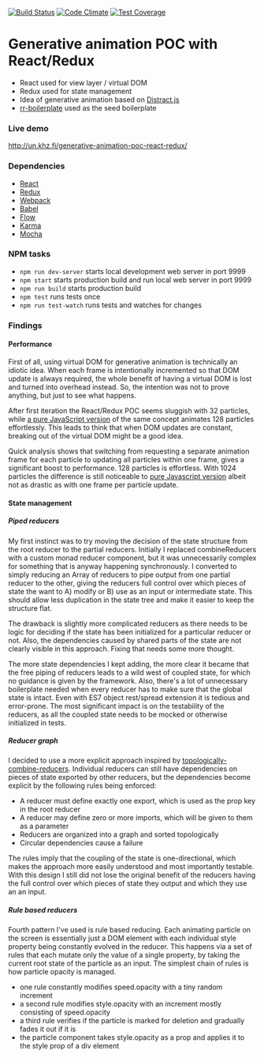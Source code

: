 [![Build Status](https://travis-ci.org/unkhz/generative-animation-poc-react-redux.svg?branch=master)](https://travis-ci.org/unkhz/generative-animation-poc-react-redux)
[![Code Climate](https://codeclimate.com/github/unkhz/generative-animation-poc-react-redux/badges/gpa.svg)](https://codeclimate.com/github/unkhz/generative-animation-poc-react-redux)
[![Test Coverage](https://codeclimate.com/github/unkhz/generative-animation-poc-react-redux/badges/coverage.svg)](https://codeclimate.com/github/unkhz/generative-animation-poc-react-redux/coverage)

# Generative animation POC with React/Redux

  * React used for view layer / virtual DOM
  * Redux used for state management
  * Idea of generative animation based on [Distract.js](https://github.com/unkhz/Distract.js)
  * [rr-boilerplate](https://github.com/a-tarasyuk/rr-boilerplate.git) used as the seed boilerplate

### Live demo

http://un.khz.fi/generative-animation-poc-react-redux/

### Dependencies

  * [React](https://facebook.github.io/react)
  * [Redux](https://github.com/rackt/redux)
  * [Webpack](https://webpack.github.io)
  * [Babel](https://babeljs.io)
  * [Flow](http://flowtype.org/)
  * [Karma](https://karma-runner.github.io/)
  * [Mocha](https://mochajs.org/)

### NPM tasks

- `npm run dev-server` starts local development web server in port 9999
- `npm start` starts production build and run local web server in port 9999
- `npm run build` starts production build
- `npm test` runs tests once
- `npm run test-watch` runs tests and watches for changes

### Findings

#### Performance

First of all, using virtual DOM for generative animation is technically an
idiotic idea. When each frame is intentionally incremented so that DOM update is
always required, the whole benefit of having a virtual DOM is lost and turned
into overhead instead. So, the intention was not to prove anything, but just to
see what happens.

After first iteration the React/Redux POC seems sluggish with 32 particles,
while [a pure JavaScript version](https://embed.plnkr.co/773Cms/) of the same
concept animates 128 particles effortlessly. This leads to think that when DOM
updates are constant, breaking out of the virtual DOM might be a good idea.

Quick analysis shows that switching from requesting a separate animation frame
for each particle to updating all particles within one frame, gives a
significant boost to performance. 128 particles is effortless. With 1024
particles the difference is still noticeable to [pure Javascript
version](https://embed.plnkr.co/cR14fu/) albeit not as drastic as with one frame
per particle update.

#### State management

##### Piped reducers

My first instinct was to try moving the decision of the state structure from
the root reducer to the partial reducers. Initially I replaced combineReducers
with a custom  monad reducer component, but it was unnecessarily complex for
something that is anyway happening synchronously. I converted to simply reducing
an Array of reducers to pipe output from one partial reducer to the other,
giving the reducers full control over which pieces of state the want to A)
modify or B) use as an input or intermediate state. This should allow less
duplication in the state tree and make it easier to keep the structure flat.

The drawback is slightly more complicated reducers as there needs to be logic
for deciding if the state has been initialized for a particular reducer or not.
Also, the dependencies caused by shared parts of the state are not clearly
visible in this approach. Fixing that needs some more thought.

The more state dependencies I kept adding, the more clear it became that the
free piping of reducers leads to a wild west of coupled state, for which no
guidance is given by the framework. Also, there's a lot of unnecessary
boilerplate needed when every reducer has to make sure that the global state is
intact. Even with ES7 object rest/spread extension it is tedious and
error-prone. The most significant impact is on the testability of the reducers,
as all the coupled state needs to be mocked or otherwise initialized in tests.

##### Reducer graph

I decided to use a more explicit approach inspired by [topologically-combine-reducers](https://github.com/KodersLab/topologically-combine-reducers).
Individual reducers can still have dependencies on pieces of state exported by
other reducers, but the dependencies become explicit by the following rules being
enforced:

  * A reducer must define exactly one export, which is used as the prop key in the root reducer
  * A reducer may define zero or more imports, which will be given to them as a parameter
  * Reducers are organized into a graph and sorted topologically
  * Circular dependencies cause a failure

The rules imply that the coupling of the state is one-directional, which makes
the approach more easily understood and most importantly testable. With this design
I still did not lose the original benefit of the reducers having the full control
over which pieces of state they output and which they use an an input.

##### Rule based reducers

Fourth pattern I've used is rule based reducing. Each animating particle on the
screen is essentially just a DOM element with each individual style property
being constantly evolved in the reducer. This happens via a set of rules that each
mutate only the value of a single property, by taking the current root state of
the particle as an input. The simplest chain of rules is how particle opacity is managed.

  * one rule constantly modifies speed.opacity with a tiny random increment
  * a second rule modifies style.opacity with an increment mostly consisting of speed.opacity
  * a third rule verifies if the particle is marked for deletion and gradually fades it out if it is
  * the particle component takes style.opacity as a prop and applies it to the style prop of a div element
